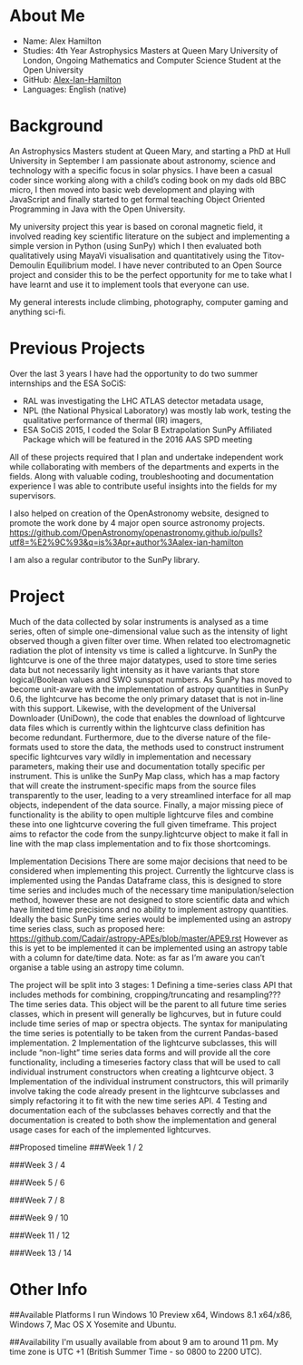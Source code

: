 About Me
========
- Name: Alex Hamilton
- Studies: 4th Year Astrophysics Masters at Queen Mary University of London, Ongoing Mathematics and Computer Science Student at the Open University
- GitHub: [Alex-Ian-Hamilton](http://github.com/Alex-Ian-Hamilton)
- Languages: English (native)

Background
========
An Astrophysics Masters student at Queen Mary, and starting a PhD at Hull University in September I am passionate about astronomy, science and technology with a specific focus in solar physics.
I have been a casual coder since working along with a child’s coding book on my dads old BBC micro, I then moved into basic web development and playing with JavaScript and finally started to get formal teaching Object Oriented Programming in Java with the Open University.

My university project this year is based on coronal magnetic field, it involved reading key scientific literature on the subject and implementing a simple version in Python (using SunPy) which I then evaluated both qualitatively using MayaVi visualisation and quantitatively using the Titov-Demoulin Equilibrium model. I have never contributed to an Open Source project and consider this to be the perfect opportunity for me to take what I have learnt and use it to implement tools that everyone can use.

My general interests include climbing, photography, computer gaming and anything sci-fi.

Previous Projects
========
Over the last 3 years I have had the opportunity to do two summer internships and the ESA SoCiS:
 -  RAL was investigating the LHC ATLAS detector metadata usage,
 -  NPL (the National Physical Laboratory) was mostly lab work, testing the qualitative performance of thermal (IR) imagers,
 -  ESA SoCiS 2015, I coded the Solar B Extrapolation SunPy Affiliated Package which will be featured in the 2016 AAS SPD meeting

All of these projects required that I plan and undertake independent work while collaborating with members of the departments and experts in the fields. Along with valuable coding, troubleshooting and documentation experience I was able to contribute useful insights into the fields for my supervisors.

I also helped on creation of the OpenAstronomy website, designed to promote the work done by 4 major open source astronomy projects.
https://github.com/OpenAstronomy/openastronomy.github.io/pulls?utf8=%E2%9C%93&q=is%3Apr+author%3Aalex-ian-hamilton

I am also a regular contributor to the SunPy library.

Project
========
Much of the data collected by solar instruments is analysed as a time series, often of simple one-dimensional value such as the intensity of light observed though a given filter over time. When related too electromagnetic radiation the plot of intensity vs time is called a lightcurve.
In SunPy the lightcurve is one of the three major datatypes, used to store time series data but not necessarily light intensity as it have variants that store logical/Boolean values and SWO sunspot numbers.
As SunPy has moved to become unit-aware with the implementation of astropy quantities in SunPy 0.6, the lightcurve has become the only primary dataset that is not in-line with this support.
Likewise, with the development of the Universal Downloader (UniDown), the code that enables the download of lightcurve data files which is currently within the lightcurve class definition has become redundant.
Furthermore, due to the diverse nature of the file-formats used to store the data, the methods used to construct instrument specific lightcurves vary wildly in implementation and necessary parameters, making their use and documentation totally specific per instrument. This is unlike the SunPy Map class, which has a map factory that will create the instrument-specific maps from the source files transparently to the user, leading to a very streamlined interface for all map objects, independent of the data source.
Finally, a major missing piece of functionality is the ability to open multiple lightcurve files and combine these into one lightcurve covering the full given timeframe.
This project aims to refactor the code from the sunpy.lightcurve object to make it fall in line with the map class implementation and to fix those shortcomings.

Implementation Decisions
There are some major decisions that need to be considered when implementing this project.
Currently the lightcurve class is implemented using the Pandas Dataframe class, this is designed to store time series and includes much of the necessary time manipulation/selection method, however these are not designed to store scientific data and which have limited time precisions and no ability to implement astropy quantities.
Ideally the basic SunPy time series would be implemented using an astropy time series class, such as proposed here:
https://github.com/Cadair/astropy-APEs/blob/master/APE9.rst
However as this is yet to be implemented it can be implemented using an astropy table with a column for date/time data.
Note: as far as I’m aware you can’t organise a table using an astropy time column.

The project will be split into 3 stages:
1
Defining a time-series class API that includes methods for combining, cropping/truncating and resampling??? The time series data.
This object will be the parent to all future time series classes, which in present will generally be lighcurves, but in future could include time series of map or spectra objects.
The syntax for manipulating the time series is potentially to be taken from the current Pandas-based implementation.
2
Implementation of the lightcurve subclasses, this will include “non-light” time series data forms and will provide all the core functionality, including a timeseries factory class that will be used to call individual instrument constructors when creating a lightcurve object.
3
Implementation of the individual instrument constructors, this will primarily involve taking the code already present in the lightcurve subclasses and simply refactoring it to fit with the new time series API.
4
Testing and documentation each of the subclasses behaves correctly and that the documentation is created to both show the implementation and general usage cases for each of the implemented lightcurves.

##Proposed timeline
###Week 1 / 2

###Week 3 / 4

###Week 5 / 6

###Week 7 / 8

###Week 9 / 10

###Week 11 / 12

###Week 13 / 14

Other Info
==========
##Available Platforms
I run Windows 10 Preview x64, Windows 8.1 x64/x86, Windows 7, Mac OS X Yosemite and Ubuntu. 

##Availability
I'm usually available from about 9 am to around 11 pm. My time zone is UTC +1 (British Summer Time - so 0800 to 2200 UTC).